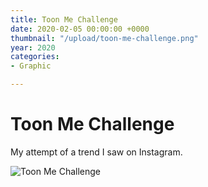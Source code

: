 ```yaml
---
title: Toon Me Challenge
date: 2020-02-05 00:00:00 +0000
thumbnail: "/upload/toon-me-challenge.png"
year: 2020
categories:
- Graphic

---
```


# Toon Me Challenge

My attempt of a trend I saw on Instagram.

![Toon Me Challenge](/upload/toon-me-challenge.png)